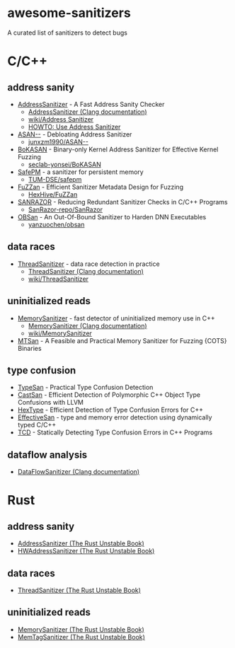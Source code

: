 # awesome-sanitizers
A curated list of sanitizers to detect bugs

# C/C++
## address sanity
- [AddressSanitizer](https://www.usenix.org/system/files/conference/atc12/atc12-final39.pdf) - A Fast Address Sanity Checker
  - [AddressSanitizer (Clang documentation)](https://clang.llvm.org/docs/AddressSanitizer.html)
  - [wiki/Address Sanitizer](https://github.com/google/sanitizers/wiki/AddressSanitizer)  
  - [HOWTO: Use Address Sanitizer](https://www.osc.edu/resources/getting_started/howto/howto_use_address_sanitizer)
- [ASAN--](https://www.usenix.org/conference/usenixsecurity22/presentation/zhang-yuchen) - Debloating Address Sanitizer
  - [junxzm1990/ASAN--](https://github.com/junxzm1990/ASAN--) 
- [BoKASAN](https://www.usenix.org/conference/usenixsecurity23/presentation/cho) - Binary-only Kernel Address Sanitizer for Effective Kernel Fuzzing
  - [seclab-yonsei/BoKASAN](https://github.com/seclab-yonsei/BoKASAN)
- [SafePM](https://dl.acm.org/doi/10.1145/3492321.3519574) -  a sanitizer for persistent memory
  - [TUM-DSE/safepm](https://github.com/TUM-DSE/safepm)  
- [FuZZan](https://www.usenix.org/conference/atc20/presentation/jeon) - Efficient Sanitizer Metadata Design for Fuzzing
  - [HexHive/FuZZan](https://github.com/HexHive/FuZZan)
- [SANRAZOR](https://www.usenix.org/conference/osdi21/presentation/zhang) - Reducing Redundant Sanitizer Checks in C/C++ Programs
  - [SanRazor-repo/SanRazor](https://github.com/SanRazor-repo/SanRazor)
- [OBSan](https://www.ndss-symposium.org/wp-content/uploads/2023/02/ndss2023_f103_paper.pdf) -  An Out-Of-Bound Sanitizer to Harden DNN Executables
  - [yanzuochen/obsan](https://github.com/yanzuochen/obsan)

## data races
- [ThreadSanitizer](https://static.googleusercontent.com/media/research.google.com/ko//pubs/archive/35604.pdf) - data race detection in practice
  - [ThreadSanitizer (Clang documentation)](https://clang.llvm.org/docs/ThreadSanitizer.html)
  - [wiki/ThreadSanitizer](https://github.com/google/sanitizers/wiki/ThreadSanitizerCppManual)
<!-- TODO: Add sanitizers for GPU data race -->

## uninitialized reads
- [MemorySanitizer](https://static.googleusercontent.com/media/research.google.com/ko//pubs/archive/43308.pdf) - fast detector of uninitialized memory use in C++
  - [MemorySanitizer (Clang documentation)](https://clang.llvm.org/docs/MemorySanitizer.html)
  - [wiki/MemorySanitizer](https://github.com/google/sanitizers/wiki/MemorySanitizer)
- [MTSan](https://www.usenix.org/conference/usenixsecurity23/presentation/chen-xingman) - A Feasible and Practical Memory Sanitizer for Fuzzing {COTS} Binaries

## type confusion
- [TypeSan](https://dl.acm.org/doi/abs/10.1145/2976749.2978405) - Practical Type Confusion Detection
- [CastSan](https://link.springer.com/chapter/10.1007/978-3-319-99073-6_1) - Efficient Detection of Polymorphic C++ Object Type Confusions with LLVM
- [HexType](https://dl.acm.org/doi/abs/10.1145/3133956.3134062) - Efficient Detection of Type Confusion Errors for C++
- [EffectiveSan](https://dl.acm.org/doi/abs/10.1145/3192366.3192388) - type and memory error detection using dynamically typed C/C++
- [TCD](https://ieeexplore.ieee.org/abstract/document/8987463/) - Statically Detecting Type Confusion Errors in C++ Programs

## dataflow analysis
- [DataFlowSanitizer (Clang documentation)](https://clang.llvm.org/docs/DataFlowSanitizer.html)


# Rust
## address sanity
- [AddressSanitizer (The Rust Unstable Book)](https://doc.rust-lang.org/beta/unstable-book/compiler-flags/sanitizer.html#addresssanitizer)
- [HWAddressSanitizer (The Rust Unstable Book)](https://doc.rust-lang.org/beta/unstable-book/compiler-flags/sanitizer.html#threadsanitizer)

## data races
- [ThreadSanitizer (The Rust Unstable Book)](https://doc.rust-lang.org/beta/unstable-book/compiler-flags/sanitizer.html#threadsanitizer)

## uninitialized reads
- [MemorySanitizer (The Rust Unstable Book)](https://doc.rust-lang.org/beta/unstable-book/compiler-flags/sanitizer.html#memorysanitizer)
- [MemTagSanitizer (The Rust Unstable Book)](https://doc.rust-lang.org/beta/unstable-book/compiler-flags/sanitizer.html#memtagsanitizer)
